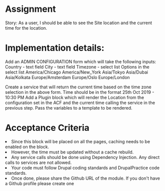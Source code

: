 # Assignment

Story: As a user, I should be able to see the Site location and the current time for the location.

# Implementation details:
Add an ADMIN CONFIGURATION form which will take the following inputs:
Country - text field
City - text field
Timezone - select list
Options in the select list
America/Chicago
America/New_York
Asia/Tokyo
Asia/Dubai
Asia/Kolkata
Europe/Amsterdam
Europe/Oslo
Europe/London

Create a service that will return the current time based on the time zone selection in the above form. Time should be in the format 25th Oct 2019 - 10:30 PM
Add a Plugin block which will render the Location from the configuration set in the ACF and the current time calling the service in the previous step. Pass the variables to a template to be rendered.

# Acceptance Criteria
<li> Since this block will be placed on all the pages, caching needs to be enabled on the block. </li>
<li>However, the time must be updated without a cache rebuild.</li>
<li> Any service calls should be done using Dependency Injection. Any direct calls to services are not allowed.</li>
<li> Your code must follow Drupal coding standards and DrupalPractice code standards.</li>
<li> Once done, please share the Github URL of the module.  If you don't have a Github profile please create one</li>
